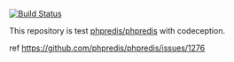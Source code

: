 [![Build Status](https://travis-ci.org/ndxbn/phpredis-codeception-test.svg?branch=master)](https://travis-ci.org/ndxbn/phpredis-codeception-test)

This repository is  test [phpredis/phpredis](https://github.com/phpredis/phpredis/) with codeception.

ref https://github.com/phpredis/phpredis/issues/1276
